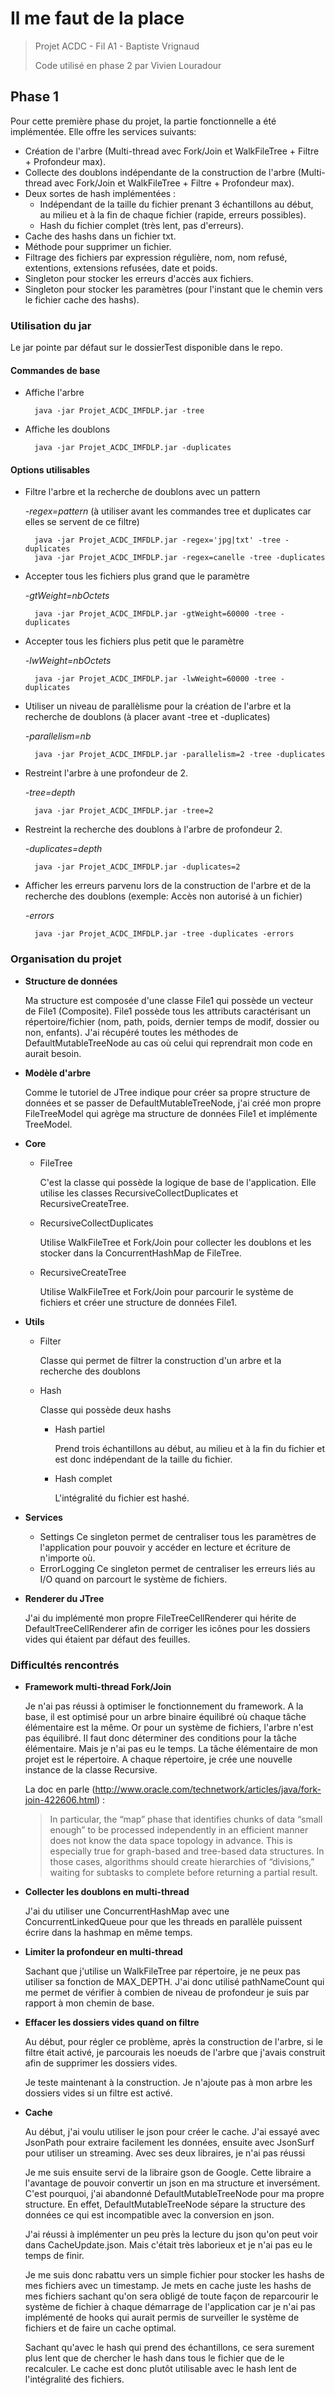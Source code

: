 # Il me faut de la place
>Projet ACDC - Fil A1 - Baptiste Vrignaud
>
>Code utilisé en phase 2 par Vivien Louradour

## Phase 1

Pour cette première phase du projet, la partie fonctionnelle a été implémentée.
Elle offre les services suivants:

* Création de l'arbre (Multi-thread avec Fork/Join et WalkFileTree + Filtre + Profondeur max).
* Collecte des doublons indépendante de la construction de l'arbre (Multi-thread avec Fork/Join et WalkFileTree + Filtre + Profondeur max).
* Deux sortes de hash implémentées :
  * Indépendant de la taille du fichier prenant 3 échantillons au début, au milieu et à la fin de chaque fichier (rapide, erreurs possibles).
  * Hash du fichier complet (très lent, pas d'erreurs).
* Cache des hashs dans un fichier txt.
* Méthode pour supprimer un fichier.
* Filtrage des fichiers par expression régulière, nom, nom refusé, extentions, extensions refusées, date et poids.
* Singleton pour stocker les erreurs d'accès aux fichiers.
* Singleton pour stocker les paramètres (pour l'instant que le chemin vers le fichier cache des hashs).

### Utilisation du jar

Le jar pointe par défaut sur le dossierTest disponible dans le repo.

#### Commandes de base
* Affiche l'arbre

        java -jar Projet_ACDC_IMFDLP.jar -tree
    
* Affiche les doublons

        java -jar Projet_ACDC_IMFDLP.jar -duplicates

#### Options utilisables
* Filtre l'arbre et la recherche de doublons avec un pattern

    *-regex=pattern* (à utiliser avant les commandes tree et duplicates car elles se servent de ce filtre)

        java -jar Projet_ACDC_IMFDLP.jar -regex='jpg|txt' -tree -duplicates
        java -jar Projet_ACDC_IMFDLP.jar -regex=canelle -tree -duplicates
    
* Accepter tous les fichiers plus grand que le paramètre

    *-gtWeight=nbOctets* 

        java -jar Projet_ACDC_IMFDLP.jar -gtWeight=60000 -tree -duplicates
    
* Accepter tous les fichiers plus petit que le paramètre

    *-lwWeight=nbOctets* 

        java -jar Projet_ACDC_IMFDLP.jar -lwWeight=60000 -tree -duplicates
    
* Utiliser un niveau de parallèlisme pour la création de l'arbre et la recherche de doublons 
(à placer avant -tree et -duplicates)

    *-parallelism=nb* 

        java -jar Projet_ACDC_IMFDLP.jar -parallelism=2 -tree -duplicates
    
* Restreint l'arbre à une profondeur de 2.

    *-tree=depth* 

        java -jar Projet_ACDC_IMFDLP.jar -tree=2
    
* Restreint la recherche des doublons à l'arbre de profondeur 2.

    *-duplicates=depth* 

        java -jar Projet_ACDC_IMFDLP.jar -duplicates=2
        
* Afficher les erreurs parvenu lors de la construction de l'arbre et de la recherche des doublons
(exemple: Accès non autorisé à un fichier)

    *-errors* 

        java -jar Projet_ACDC_IMFDLP.jar -tree -duplicates -errors
        
### Organisation du projet
* **Structure de données**

    Ma structure est composée d'une classe File1 qui possède un vecteur de File1 (Composite).
    File1 possède tous les attributs caractérisant un répertoire/fichier (nom, path, poids, dernier temps de modif, dossier ou non, enfants). J'ai récupéré toutes les méthodes de DefaultMutableTreeNode au cas où celui qui reprendrait mon code en aurait besoin.
    
* **Modèle d'arbre**

    Comme le tutoriel de JTree indique pour créer sa propre structure de données et se passer de DefaultMutableTreeNode, j'ai créé 
    mon propre FileTreeModel qui agrège ma structure de données File1 et implémente TreeModel.
    
* **Core**

   * FileTree
   
       C'est la classe qui possède la logique de base de l'application. Elle utilise les classes
       RecursiveCollectDuplicates et RecursiveCreateTree.
       
   * RecursiveCollectDuplicates
   
       Utilise WalkFileTree et Fork/Join pour collecter les doublons et les stocker dans la ConcurrentHashMap de FileTree.
       
   * RecursiveCreateTree
   
       Utilise WalkFileTree et Fork/Join pour parcourir le système de fichiers et créer une structure de données File1.
    
* **Utils**

    * Filter

        Classe qui permet de filtrer la construction d'un arbre et la recherche des doublons
        
    * Hash
    
        Classe qui possède deux hashs
        
        * Hash partiel
        
            Prend trois échantillons au début, au milieu et à la fin du fichier et est donc indépendant de la taille du fichier.
            
        * Hash complet
        
            L'intégralité du fichier est hashé.
    
* **Services**

    * Settings
        Ce singleton permet de centraliser tous les paramètres de l'application pour pouvoir y accéder en lecture et écriture de         n'importe où.
    * ErrorLogging
        Ce singleton permet de centraliser les erreurs liés au I/O quand on parcourt le système de fichiers.
    
* **Renderer du JTree**

    J'ai du implémenté mon propre FileTreeCellRenderer qui hérite de DefaultTreeCellRenderer afin de
    corriger les icônes pour les dossiers vides qui étaient par défaut des feuilles.

### Difficultés rencontrés

* **Framework multi-thread Fork/Join**

    Je n'ai pas réussi à optimiser le fonctionnement du framework. A la base, il est optimisé pour un arbre binaire équilibré
    où chaque tâche élémentaire est la même. Or pour un système de fichiers, l'arbre n'est pas équilibré.
    Il faut donc déterminer des conditions pour la tâche élémentaire. Mais je n'ai pas eu le temps.
    La tâche élémentaire de mon projet est le répertoire. A chaque répertoire, je crée une nouvelle instance de la classe Recursive.
    
    La doc en parle (http://www.oracle.com/technetwork/articles/java/fork-join-422606.html) : 
    
    >In particular, the “map” phase that identifies chunks of data “small enough” to be processed 
    independently in an efficient manner does not know the data space topology in advance. 
    This is especially true for graph-based and tree-based data structures. 
    In those cases, algorithms should create hierarchies of “divisions,” 
    waiting for subtasks to complete before returning a partial result.
    
* **Collecter les doublons en multi-thread**

    J'ai du utiliser une ConcurrentHashMap avec une ConcurrentLinkedQueue pour que les threads en parallèle puissent écrire dans la hashmap en même temps.

* **Limiter la profondeur en multi-thread**

    Sachant que j'utilise un WalkFileTree par répertoire, je ne peux pas utiliser sa fonction de MAX_DEPTH.
    J'ai donc utilisé pathNameCount qui me permet de vérifier à combien de niveau de profondeur je suis par rapport à mon chemin de base.

* **Effacer les dossiers vides quand on filtre**

    Au début, pour régler ce problème, après la construction de l'arbre, si le filtre était activé, je parcourais les noeuds de l'arbre que j'avais construit
    afin de supprimer les dossiers vides.
    
    Je teste maintenant à la construction. Je n'ajoute pas à mon arbre les dossiers vides si un filtre est activé.

* **Cache**

    Au début, j'ai voulu utiliser le json pour créer le cache. J'ai essayé avec JsonPath pour extraire facilement les données,
    ensuite avec JsonSurf pour utiliser un streaming. Avec ses deux libraires, je n'ai pas réussi 
    
    Je me suis ensuite servi de la libraire gson de Google. Cette libraire a l'avantage de pouvoir convertir un json en ma structure et inversément. 
     C'est pourquoi, j'ai abandonné DefaultMutableTreeNode pour ma propre structure. En effet, DefaultMutableTreeNode sépare 
     la structure des données ce qui est incompatible avec la conversion en json. 
     
     J'ai réussi à implémenter un peu près la lecture du json qu'on peut voir dans CacheUpdate.json. Mais c'était très laborieux et je n'ai pas eu le temps de finir.

    Je me suis donc rabattu vers un simple fichier pour stocker les hashs de mes fichiers avec un timestamp.
    Je mets en cache juste les hashs de mes fichiers sachant qu'on sera obligé de toute façon de reparcourir le système de fichier
    à chaque démarrage de l'application car je n'ai pas implémenté de hooks qui aurait permis de surveiller le système de fichiers
    et de faire un cache optimal.
    
    Sachant qu'avec le hash qui prend des échantillons, ce sera surement plus lent que de chercher le hash dans tous le fichier que de le recalculer.
    Le cache est donc plutôt utilisable avec le hash lent de l'intégralité des fichiers.
